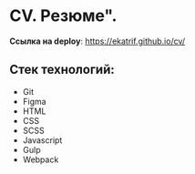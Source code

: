 # CV. Резюме".

**Ссылка на deploy**: https://ekatrif.github.io/cv/

## Стек технологий:

- Git
- Figma
- HTML
- CSS
- SCSS
- Javascript
- Gulp
- Webpack
